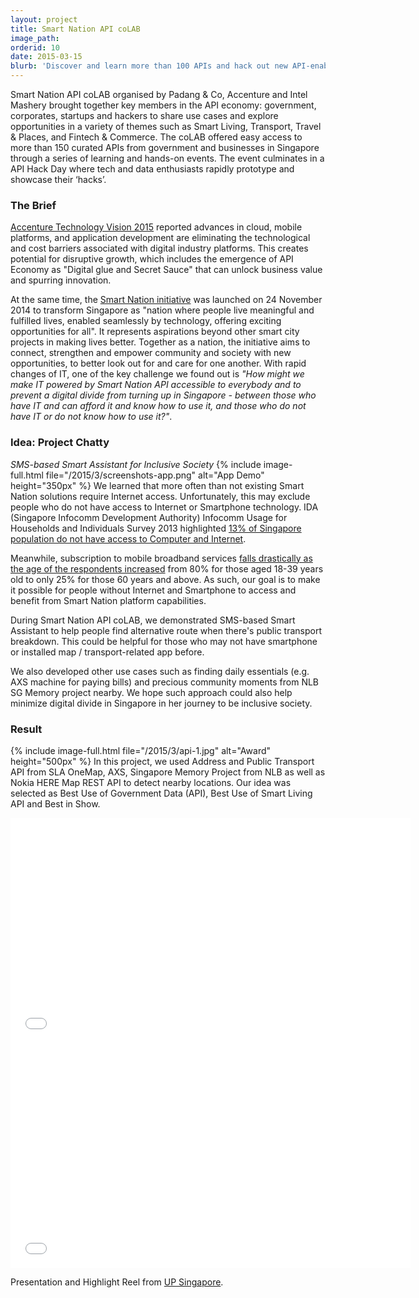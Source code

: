 ```yaml
---
layout: project
title: Smart Nation API coLAB
image_path: 
orderid: 10
date: 2015-03-15
blurb: 'Discover and learn more than 100 APIs and hack out new API-enabled applications'
---
```

Smart Nation API coLAB organised by Padang & Co, Accenture and Intel Mashery brought together key members in the API economy: government, corporates, startups and hackers to share use cases and explore opportunities in a variety of themes such as Smart Living, Transport, Travel & Places, and Fintech & Commerce. The coLAB offered easy access to more than 150 curated APIs from government and businesses in Singapore through a series of learning and hands-on events. The event culminates in a API Hack Day where tech and data enthusiasts rapidly prototype and showcase their ‘hacks’.
<!--more-->


### The Brief
[Accenture Technology Vision 2015](http://techtrends.accenture.com/us-en/digital-platform-ecosystems.html) reported advances in cloud, mobile platforms, and application development are eliminating the technological and cost barriers associated with digital industry platforms. This creates potential for disruptive growth, which includes the emergence of API Economy as "Digital glue and Secret Sauce" that can unlock business value and spurring innovation. 

At the same time, the [Smart Nation initiative](https://www.ida.gov.sg/About-Us/Newsroom/Speeches/2014/Transcript-of-prime-minister-lee-hsien-loong-speech-at-smart-nation-launch-on-24-november) was launched on 24 November 2014 to transform Singapore as "nation where people live meaningful and fulfilled lives, enabled seamlessly by technology, offering exciting opportunities for all". It represents aspirations beyond other smart city projects in making lives better. Together as a nation, the initiative aims to connect, strengthen and empower community and society with new opportunities, to better look out for and care for one another. With rapid changes of IT, one of the key challenge we found out is *"How might we make IT powered by Smart Nation API accessible to everybody and to prevent a digital divide from turning up in Singapore - between those who have IT and can afford it and know how to use it, and those who do not have IT or do not know how to use it?"*. 

### Idea: Project Chatty
*SMS-based Smart Assistant for Inclusive Society*
{% include image-full.html file="/2015/3/screenshots-app.png" alt="App Demo" height="350px" %}
We learned that more often than not existing Smart Nation solutions require Internet access. Unfortunately, this may exclude people who do not have access to Internet or Smartphone technology. IDA (Singapore Infocomm Development Authority) Infocomm Usage for Households and Individuals Survey 2013 highlighted [13% of Singapore population do not have access to Computer and Internet](http://www.ida.gov.sg/Infocomm-Landscape/Facts-and-Figures). 

Meanwhile, subscription to mobile broadband services [falls drastically as the age of the respondents increased](http://www.ida.gov.sg/~/media/Files/Infocomm%20Landscape/Facts%20and%20Figures/SurveyReport/2014/IDA%20CASS%202014.pdf) from 80%  for those aged 18-39 years old to only 25% for those 60 years and above. As such, our goal is to make it possible for people without Internet and Smartphone to access and benefit from Smart Nation platform capabilities. 

During Smart Nation API coLAB, we demonstrated SMS-based Smart Assistant to help people find alternative route when there's public transport breakdown. This could be helpful for those who may not have smartphone or installed map / transport-related app before.

We also developed other use cases such as finding daily essentials (e.g. AXS machine for paying bills) and precious community moments from NLB SG Memory project nearby. We hope such approach could also help minimize digital divide in Singapore in her journey to be inclusive society. 

### Result
{% include image-full.html file="/2015/3/api-1.jpg" alt="Award" height="500px"  %}
In this project, we used Address and Public Transport API from SLA OneMap, AXS, Singapore Memory Project from NLB as well as Nokia HERE Map REST API to detect nearby locations. Our idea was selected as Best Use of Government Data (API), Best Use of Smart Living API and Best in Show. 


<iframe src="//player.vimeo.com/video/123052189?title=0&amp;byline=0&amp;portrait=0" width="640" height="360" frameborder="0" webkitallowfullscreen mozallowfullscreen allowfullscreen></iframe>
<iframe src="//player.vimeo.com/video/124786737?title=0&amp;byline=0&amp;portrait=0" width="640" height="360" frameborder="0" webkitallowfullscreen mozallowfullscreen allowfullscreen></iframe>
<p>Presentation and Highlight Reel from <a href="http://www.upsingapore.com/events/smart-nation-api-colab/">UP Singapore</a>.</p>


